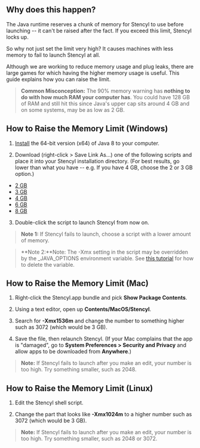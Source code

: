 ## Why does this happen?

The Java runtime reserves a chunk of memory for Stencyl to use before launching -- it can't be raised after the fact. If you exceed this limit, Stencyl locks up.

So why not just set the limit very high? It causes machines with less memory to fail to launch Stencyl at all.

Although we are working to reduce memory usage and plug leaks, there are large games for which having the higher memory usage is useful. This guide explains how you can raise the limit.

> **Common Misconception:** The 90% memory warning has **nothing to do with how much RAM your computer has**. You could have 128 GB of RAM and still hit this since Java's upper cap sits around 4 GB and on some systems, may be as low as 2 GB.
 

## How to Raise the Memory Limit (Windows)

1. [Install](http://www.oracle.com/technetwork/java/javase/downloads/jre8-downloads-2133155.html) the 64-bit version (x64) of Java 8 to your computer.

2. Download (right-click > Save Link As...) one of the following scripts and place it into your Stencyl installation directory. (For best results, go lower than what you have -- e.g. If you have 4 GB, choose the 2 or 3 GB option.)

  * [2 GB](https://raw.githubusercontent.com/Stencyl/stencylpedia/master/chapter-a/stencyl-2gb.bat)
  * [3 GB](https://raw.githubusercontent.com/Stencyl/stencylpedia/master/chapter-a/stencyl-3gb.bat)
  * [4 GB](https://raw.githubusercontent.com/Stencyl/stencylpedia/master/chapter-a/stencyl-4gb.bat)
  * [6 GB](https://raw.githubusercontent.com/Stencyl/stencylpedia/master/chapter-a/stencyl-6gb.bat)
  * [8 GB](https://raw.githubusercontent.com/Stencyl/stencylpedia/master/chapter-a/stencyl-8gb.bat)

3. Double-click the script to launch Stencyl from now on.  

> **Note 1:** If Stencyl fails to launch, choose a script with a lower amount of memory.

> **Note 2:**Note: The -Xmx setting in the script may be overridden by the _JAVA_OPTIONS environment variable. See [this tutorial](https://www.youtube.com/watch?v=R3Hj83J0ekk) for how to delete the variable.
 
 
## How to Raise the Memory Limit (Mac)

1. Right-click the Stencyl.app bundle and pick **Show Package Contents**. 

2. Using a text editor, open up **Contents/MacOS/Stencyl**.

3. Search for **-Xmx1536m** and change the number to something higher such as 3072 (which would be 3 GB).

4. Save the file, then relaunch Stencyl. (If your Mac complains that the app is "damaged", go to **System Preferences > Security and Privacy** and allow apps to be downloaded from **Anywhere**.)

> **Note:** If Stencyl fails to launch after you make an edit, your number is too high. Try something smaller, such as 2048.


## How to Raise the Memory Limit (Linux)

1. Edit the Stencyl shell script.

2. Change the part that looks like **-Xmx1024m** to a higher number such as 3072 (which would be 3 GB).

> **Note:** If Stencyl fails to launch after you make an edit, your number is too high. Try something smaller, such as 2048 or 3072.
